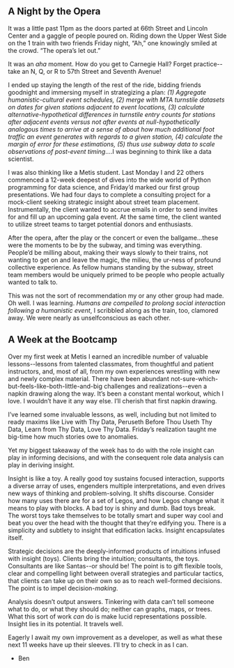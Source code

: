 ## A Night by the Opera

It was a little past 11pm as the doors parted at 66th Street and Lincoln Center and a gaggle of people poured on. Riding down the Upper West Side on the 1 train with two friends Friday night, “Ah,” one knowingly smiled at the crowd. “The opera’s let out.”

It was an *aha* moment. How do you get to Carnegie Hall? Forget practice--take an N, Q, or R to 57th Street and Seventh Avenue! 

I ended up staying the length of the rest of the ride, bidding friends goodnight and immersing myself in strategizing a plan: *(1) Aggregate humanistic-cultural event schedules, (2) merge with MTA turnstile datasets on dates for given stations adjacent to event locations, (3) calculate alternative-hypothetical differences in turnstile entry counts for stations after adjacent events versus not after events at null-hypothetically analogous times to arrive at a sense of about how much additional foot traffic an event generates with regards to a given station, (4) calculate the margin of error for these estimations, (5) thus use subway data to scale observations of post-event timing*….I was beginning to think like a data scientist.

I was also thinking like a Metis student. Last Monday I and 22 others commenced a 12-week deepest of dives into the wide world of Python programming for data science, and Friday’d marked our first group presentations. We had four days to complete a consulting project for a mock-client seeking strategic insight about street team placement. Instrumentally, the client wanted to accrue emails in order to send invites for and fill up an upcoming gala event. At the same time, the client wanted to utilize street teams to target potential donors and enthusiasts.

After the opera, after the play or the concert or even the ballgame...these were the moments to be by the subway, and timing was everything. People’d be milling about, making their ways slowly to their trains, not wanting to get on and leave the magic, the milieu, the ur-ness of profound collective experience. As fellow humans standing by the subway, street team members would be uniquely primed to be people who people actually wanted to talk to. 

This was not the sort of recommendation my or any other group had made. Oh well. I was learning. *Humans are compelled to prolong social interaction following a humanistic event*, I scribbled along as the train, too, clamored away. We were nearly as unselfconscious as each other.

## A Week at the Bootcamp

Over my first week at Metis I earned an incredible number of valuable lessons--lessons from talented classmates, from thoughtful and patient instructors, and, most of all, from my own experiences wrestling with new and newly complex material. There have been abundant not-sure-which-but-feels-like-both-little-and-big challenges and realizations--even a napkin drawing along the way. It’s been a constant mental workout, which I love. I wouldn’t have it any way else. I’ll cherish that first napkin drawing.

I’ve learned some invaluable lessons, as well, including but not limited to ready maxims like Live with Thy Data, Peruseth Before Thou Useth Thy Data, Learn from Thy Data, Love Thy Data. Friday’s realization taught me big-time how much stories owe to anomalies. 

Yet my biggest takeaway of the week has to do with the role insight can play in informing decisions, and with the consequent role data analysis can play in deriving insight.

Insight is like a toy. A really good toy sustains focused interaction, supports a diverse array of uses, engenders multiple interpretations, and even drives new ways of thinking and problem-solving. It shifts discourse. Consider how many uses there are for a set of Legos, and how Legos change what it means to play with blocks. A bad toy is shiny and dumb. Bad toys break. The worst toys take themselves to be totally smart and super way cool and beat you over the head with the thought that they’re edifying you. There is a simplicity and subtlety to insight that edification lacks. Insight encapsulates itself.

Strategic decisions are the deeply-informed products of intuitions infused with insight (toys). Clients bring the intuition; consultants, the toys. Consultants are like Santas--or should be! The point is to gift flexible tools, clear and compelling light between overall strategies and particular tactics, that clients can take up on their own so as to reach well-formed decisions. The point is to impel decision-*making*. 

Analysis doesn’t output answers. Tinkering with data can’t tell someone what to do, or what they should do; neither can graphs, maps, or trees. What this sort of work *can* do is make lucid representations possible. Insight lies in its potential. It travels well.

Eagerly I await my own improvement as a developer, as well as what these next 11 weeks have up their sleeves. I’ll try to check in as I can.

- Ben